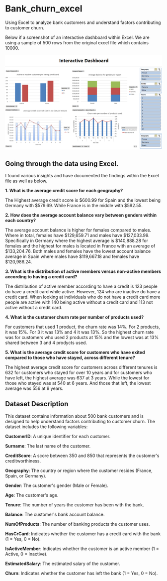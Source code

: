 # Bank_churn_excel

Using Excel to analyze bank customers and understand factors contributing to customer churn.

Below if a screenshot of an interactive dashboard within Excel. We are using a sample of 500 rows from the original excel file which contains 10000.

![Dashboard!](Dashboard-screenshot.png)

## Going through the data using Excel. 

I found various insights and have documented the findings within the Excel file as well as below.

**1. What is the average credit score for each geography?**						

The Highest average credit score is $600.99 for Spain and the lowest being Germany with $579.69. While France is in the middle with $592.55.						
						

**2. How does the average account balance vary between genders within each country?**

The average account balance is higher for females compared to males. Where in total, females have $129,659.71 and males have $127,033.99.  Specifically in Germany where the highest average is $140,888.28 for females and the highest for males is located in France with an average of $133,204.76. Both males and females have the lowest account balance average in Spain where males have $119,667.18 and females have $120,986.24.					
					

**3. What is the distribution of active members versus non-active members according to having a credit card?**									

The distribution of active member according to have a credit is 123 people do have a credit card while active. However, 124 who are inactive do have a credit card. When looking at individuals who do not have a credit card more people are active with 140 being active without a credit card and 113 not active without a credit card.							
							

**4. What is the customer churn rate per number of products used?**							

For customers that used 1 product, the churn rate was 14%. For 2 products, it was 15%. For 3 it was 13% and 4 it was 13%. So the highest churn rate was for customers who used 2 products at 15% and the lowest was at 13% shared between 3 and 4 prodycts used.						
						
						
**5. What is the average credit score for customers who have exited compared to those who have stayed, across different tenure?**

The highest average credit score for customers across different tenures is 632 for customers who stayed for over 10 years and for customers who have left, the highest average was 637 at 3 years. While the lowest for those who stayed was at 540 at 6 years. And those that left, the lowest average was 556 at 9 years.					
					

     
## Dataset Description
This dataset contains information about 500 bank customers and is designed to help understand factors contributing to customer churn. The dataset includes the following variables:

**CustomerID**: A unique identifier for each customer.

**Surname**: The last name of the customer.

**CreditScore**: A score between 350 and 850 that represents the customer's creditworthiness.

**Geography**: The country or region where the customer resides (France, Spain, or Germany).

**Gender**: The customer's gender (Male or Female).

**Age**: The customer's age.

**Tenure**: The number of years the customer has been with the bank.

**Balance**: The customer's bank account balance.

**NumOfProducts**: The number of banking products the customer uses.

**HasCrCard**: Indicates whether the customer has a credit card with the bank (1 = Yes, 0 = No).

**IsActiveMember**: Indicates whether the customer is an active member (1 = Active, 0 = Inactive).

**EstimatedSalary**: The estimated salary of the customer.

**Churn**: Indicates whether the customer has left the bank (1 = Yes, 0 = No).








